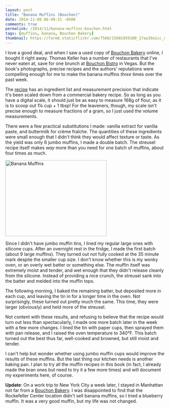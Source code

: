 ```yaml
---
layout: post
title: "Banana Muffins (Bouchon)"
date: 2014-11-08 06:49:31 -0500
comments: true
permalink: /2014/11/banana-muffins-bouchon.html
tags: [muffins, banana, Bouchon Bakery]
thumbnail: https://farm8.staticflickr.com/7560/15601959100_17aa39a1cc_q.jpg
---
```


I love a good deal, and when I saw a used copy of [Bouchon
Bakery](/tag/bouchon-bakery/) online, I bought it right away.
Thomas Keller has a number of restaurants that I've
never eaten at, save for one brunch at [Bouchon
Bistro](https://secure.flickr.com/photos/gnuf/4843552858/in/set-72157624615076766)
in Vegas. But the book's photographs, precise recipes and the authors'
reputations were compelling enough for me to make the banana muffins
*three* times over the past week.

The
[recipe](http://www.mission-food.com/2014/02/bouchon-bakery-banana-muffins.html)
has an ingredient list and measurement precision that indicate it's been
scaled down from a commercial bakery recipe. So as long as you have a
digital scale, it should just be as easy to measure 168g of flour, as it is
to scoop out 1&frac14; cup + 1 tbsp! For the leaveners, though, my scale
isn't precise enough to measure fractions of a gram, so I just used the
volume measurements.

There were a few practical substitutions I made: vanilla extract for
vanilla paste, and buttermilk for crème fraîche. The quantities of these
ingredients were small enough that I didn't think they would affect
texture or taste. As the yield was only 6 jumbo muffins, I made a double
batch. The streusel recipe itself makes *way* more than you need for one
batch of muffins, about four times as much.

<a href="https://www.flickr.com/photos/gnuf/15601959100" title="Banana
Muffins by Eric Fung, on Flickr"><img
src="https://farm8.staticflickr.com/7560/15601959100_17aa39a1cc_n.jpg"
width="320" height="240" alt="Banana Muffins"></a>

Since I didn't have jumbo muffin tins, I lined my regular large
ones with silicone cups. After an overnight rest in the fridge, I
made the first batch (about 9 large muffins). They turned out not
fully cooked at the 35 minute mark despite the smaller cup size. I
don't know whether this is my wonky oven, or an overly wet batter
or something else. The muffin itself was extremely moist and tender,
and wet enough that they didn't release cleanly from the silicone.
Instead of providing a nice crunch, the streusel sank into the batter
and melded into the muffin tops.

The following morning, I baked the remaining batter, but deposited more
in each cup, and leaving the tin in for a longer time in the oven.
Not surprisingly, these turned out pretty much the same. This time, they
were larger (obviously) and held more of the streusel.

Not content with these results, and refusing to believe that the recipe
would turn out less than spectacularly, I made one more batch later in
the week with a few more changes. I lined the tin with paper cups, then 
sprayed them with pan release, and I raised the oven temperature to
340&deg;F. This batch turned out the best thus far, well-cooked and
browned, but still moist and tender.

I can't help but wonder whether using jumbo muffin cups would improve
the results of these muffins. But the last thing our kitchen needs
is another baking pan. I plan to try all the muffin recipes in this
book (in fact, I already made the bran ones but need to try it a
few more times) and will document my experiments here, of course.

**Update**: On a work trip to New York City a week later, I stayed
in Manhattan not far from a [Bouchon
Bakery](https://secure.flickr.com/photos/gnuf/15786785805/in/photostream/).
I was disappointed to find that the Rockefeller Center location
didn't sell banana muffins, so I tried a blueberry muffin. It was
a very good muffin, but my life was not changed.

